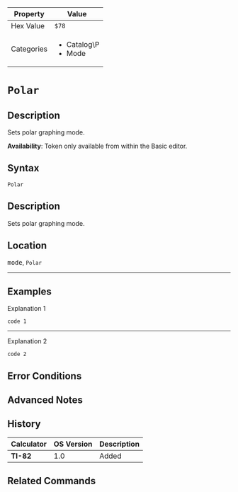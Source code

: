 | Property      | Value |
|---------------|-------|
| Hex Value     | `$78`|
| Categories    | <ul><li>Catalog\P</li><li>Mode</li></ul> |

# `Polar`

## Description
Sets polar graphing mode.


<b>Availability</b>: Token only available from within the Basic editor.

## Syntax
`Polar`

## Description
Sets polar graphing mode.

## Location
<kbd>mode</kbd>, `Polar`
<hr>

## Examples

Explanation 1
```ti-basic
code 1
```
---
Explanation 2
```ti-basic
code 2
```

## Error Conditions


## Advanced Notes


## History
| Calculator | OS Version | Description |
|------------|------------|-------------|
| <b>TI-82</b> | 1.0 | Added

## Related Commands

    